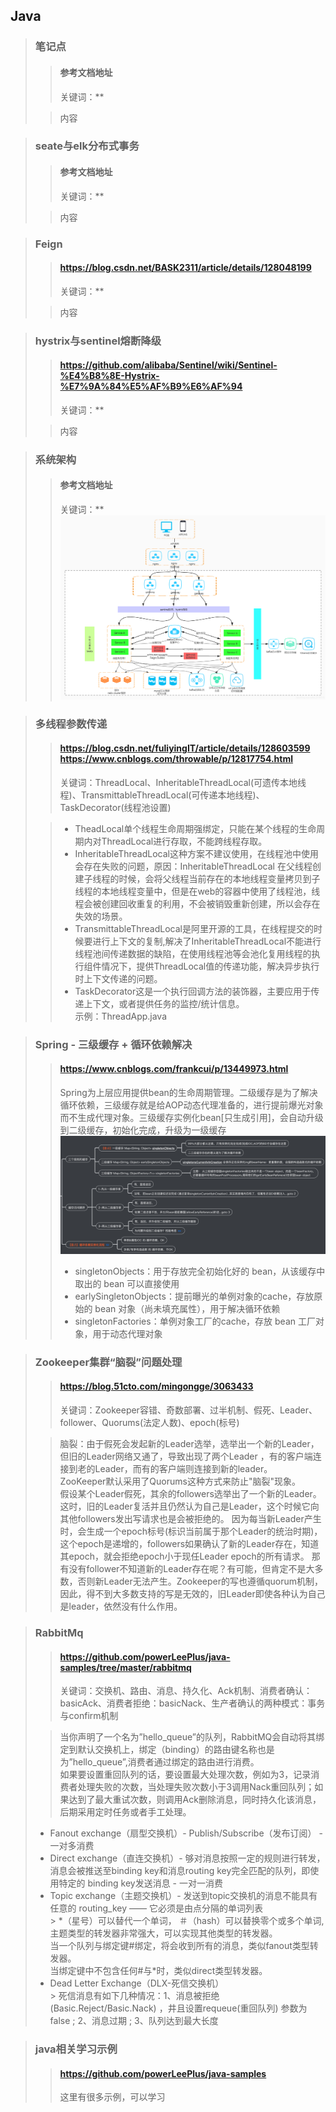 ## Java

> ### 笔记点
>> #### 参考文档地址
>> 关键词：**
>
>> 内容
>
>



> ### seate与elk分布式事务
>> #### 参考文档地址
>> 关键词：**
>
>> 内容
>

> ### Feign
>> #### https://blog.csdn.net/BASK2311/article/details/128048199
>> 关键词：**
>
>> 内容
>

> ### hystrix与sentinel熔断降级
>> #### https://github.com/alibaba/Sentinel/wiki/Sentinel-%E4%B8%8E-Hystrix-%E7%9A%84%E5%AF%B9%E6%AF%94
>> 关键词：**
>
>> 内容
>

> ### 系统架构
>> #### 参考文档地址  
>> 关键词：**
>![img_1.png](../img/img_1.png)

> ### 多线程参数传递
>> ####  https://blog.csdn.net/fuliyingIT/article/details/128603599 <br> https://www.cnblogs.com/throwable/p/12817754.html
>> 关键词：ThreadLocal、InheritableThreadLocal(可遗传本地线程)、TransmittableThreadLocal(可传递本地线程)、TaskDecorator(线程池设置)
>
>> - TheadLocal单个线程生命周期强绑定，只能在某个线程的生命周期内对ThreadLocal进行存取，不能跨线程存取。
>> - InheritableThreadLocal这种方案不建议使用，在线程池中使用会存在失败的问题，原因：InheritableThreadLocal 在父线程创建子线程的时候，会将父线程当前存在的本地线程变量拷贝到子线程的本地线程变量中，但是在web的容器中使用了线程池，线程会被创建回收重复的利用，不会被销毁重新创建，所以会存在失效的场景。  
>> - TransmittableThreadLocal是阿里开源的工具，在线程提交的时候要进行上下文的复制,解决了InheritableThreadLocal不能进行线程池间传递数据的缺陷，在使用线程池等会池化复用线程的执行组件情况下，提供ThreadLocal值的传递功能，解决异步执行时上下文传递的问题。  
>> - TaskDecorator这是一个执行回调方法的装饰器，主要应用于传递上下文，或者提供任务的监控/统计信息。  
>> 示例：ThreadApp.java
>


> ### Spring - 三级缓存 + 循环依赖解决
>> #### https://www.cnblogs.com/frankcui/p/13449973.html  
>> Spring为上层应用提供bean的生命周期管理。二级缓存是为了解决循环依赖，三级缓存就是给AOP动态代理准备的，进行提前爆光对象而不生成代理对象。三级缓存实例化bean[只生成引用]，会自动升级到二级缓存，初始化完成，升级为一级缓存 <br>
>![img.png](../img/img.png)
>> - singletonObjects：用于存放完全初始化好的 bean，从该缓存中取出的 bean 可以直接使用  
>> - earlySingletonObjects：提前曝光的单例对象的cache，存放原始的 bean 对象（尚未填充属性），用于解决循环依赖  
>> - singletonFactories：单例对象工厂的cache，存放 bean 工厂对象，用于动态代理对象
> 


> ### Zookeeper集群“脑裂”问题处理
>> #### https://blog.51cto.com/mingongge/3063433 <br>
>> 关键词：Zookeeper容错、奇数部署、过半机制、假死、Leader、follower、Quorums(法定人数)、epoch(标号) <br>
>
>> 脑裂：由于假死会发起新的Leader选举，选举出一个新的Leader，但旧的Leader网络又通了，导致出现了两个Leader ，有的客户端连接到老的Leader，而有的客户端则连接到新的leader。<br>
ZooKeeper默认采用了Quorums这种方式来防止"脑裂"现象。<br/>
假设某个Leader假死，其余的followers选举出了一个新的Leader。这时，旧的Leader复活并且仍然认为自己是Leader，这个时候它向其他followers发出写请求也是会被拒绝的。
因为每当新Leader产生时，会生成一个epoch标号(标识当前属于那个Leader的统治时期)，这个epoch是递增的，followers如果确认了新的Leader存在，知道其epoch，就会拒绝epoch小于现任Leader epoch的所有请求。
那有没有follower不知道新的Leader存在呢？有可能，但肯定不是大多数，否则新Leader无法产生。Zookeeper的写也遵循quorum机制，因此，得不到大多数支持的写是无效的，旧Leader即使各种认为自己是leader，依然没有什么作用。
>


> ### RabbitMq
>> #### https://github.com/powerLeePlus/java-samples/tree/master/rabbitmq   <br>
>> 关键词：交换机、路由、消息、持久化、Ack机制、消费者确认：basicAck、消费者拒绝：basicNack、生产者确认的两种模式：事务与confirm机制<br>
>
>> 当你声明了一个名为”hello_queue”的队列，RabbitMQ会自动将其绑定到默认交换机上，绑定（binding）的路由键名称也是为”hello_queue”,消费者通过绑定的路由进行消费。<br>
> 如果要设置重回队列的话，要设置最大处理次数，例如为3，记录消费者处理失败的次数，当处理失败次数小于3调用Nack重回队列；如果达到了最大重试次数，则调用Ack删除消息，同时持久化该消息，后期采用定时任务或者手工处理。
> - Fanout exchange（扇型交换机）- Publish/Subscribe（发布订阅） - 一对多消费
> - Direct exchange（直连交换机）- 够对消息按照一定的规则进行转发，消息会被推送至binding key和消息routing key完全匹配的队列，即使用特定的 binding key发送消息 - 一对一消费
> - Topic exchange（主题交换机）- 发送到topic交换机的消息不能具有任意的  routing_key —— 它必须是由点分隔的单词列表   
    > \*（星号）可以替代一个单词， ＃（hash）可以替换零个或多个单词, 主题类型的转发器非常强大，可以实现其他类型的转发器。  
    当一个队列与绑定键#绑定，将会收到所有的消息，类似fanout类型转发器。    
    当绑定键中不包含任何#与\*时，类似direct类型转发器。
> - Dead Letter Exchange（DLX-死信交换机）  
    > 死信消息有如下几种情况：1、消息被拒绝(Basic.Reject/Basic.Nack) ，井且设置requeue(重回队列) 参数为false ; 2、消息过期 ; 3、队列达到最大长度
>

> ### java相关学习示例
>> #### https://github.com/powerLeePlus/java-samples <br>
>> 这里有很多示例，可以学习




 
